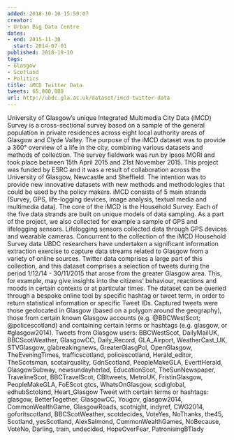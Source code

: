 ```yaml
---
added: 2018-10-10 15:59:07
creator:
- Urban Big Data Centre
dates:
- end: 2015-11-30
  start: 2014-07-01
published: 2018-10-10
tags:
- Glasgow
- Scotland
- Politics
title: iMCD Twitter Data
tweets: 65,000,000
url: http://ubdc.gla.ac.uk/dataset/imcd-twitter-data
---
```


University of Glasgow’s unique Integrated Multimedia City Data (iMCD) Survey is a cross-sectional survey based on a sample of the general population in private residences across eight local authority areas of Glasgow and Clyde Valley. The purpose of the iMCD dataset was to provide a 360° overview of a life in the city, combining various datasets and methods of collection.
The survey fieldwork was run by Ipsos MORI and took place between 15th April 2015 and 21st November 2015. This project was funded by ESRC and it was a result of collaboration across the University of Glasgow, Newcastle and Sheffield. The intention was to provide new innovative datasets with new methods and methodologies that could be used by the policy makers.
iMCD consists of 5 main strands (Survey, GPS, life-logging devices, image analysis, textual media and multimedia data). The core of the iMCD is the Household Survey. Each of the five data strands are built on unique models of data sampling. As a part of the project, we also collected for example a sample of GPS and lifelogging sensors. Lifelogging sensors collected data through GPS devices and wearable cameras.
Concurrent to the collection of the iMCD Household Survey data UBDC researchers have undertaken a significant information extraction exercise to capture data streams related to Glasgow from a variety of online sources. Twitter data comprises a large part of this collection, and this dataset comprises a selection of tweets during the period 1/12/14 - 30/11/2015 that arose from the greater Glasgow area. This, for example, may give insights into the citizens’ behaviour, reactions and moods in certain contexts or at particular times. The dataset can be queried through a bespoke online tool by specific hashtag or tweet term, in order to return statistical information or specific Tweet IDs.  Captured tweets were those geolocated in Glasgow (based on a polygon around the geography), those from certain known Glasgow accounts (e.g. @BBCWestScot; @policescotland) and containing certain terms or hashtags (e.g. glasgow, or #glasgow2014).
Tweets from Glasgow users: BBCWestScot, DailyMailUK, BBCScotWeather, GlasgowCC, Daily_Record, GLA_Airport, WeatherCast_UK, STVGlasgow, glabreakingnews, GreaterGlasgPol, OpenGlasgow, TheEveningTimes, trafficscotland, policescotland, Herald_editor, TheScotsman, scotairquality, GdnScotland, PeopleMakeGLA, EverttHerald, GlasgowSubway, newsundayherlad, EducationScot, TheSunNewspaper, TravelineScot, BBCTravelScot, CBItweets, MetroUK, FristinGlasgow, PeopleMakeGLA, FoEScot gtcs, WhatsOnGlasgow, scdiglobal, edhubSctoland, Heart_Glasgow
Tweet with certain terms or hashtags: glasgow, BetterTogether, GlasgowCC, Yougov, glasgow2014, CommonWealthGame, GlasgowRoads, scotnight, indyref, CWG2014, goforitscotland, BBCScotWeather, scotdecides, VoteYes, NoThanks, the45, Scotland, yesScotland, AlexSalmond, CommonWealthGames, NoBecause, VoteNo, Darling, train, undecided, HopeOverFear, PatronisingBTlady
